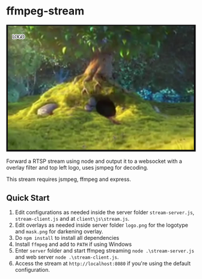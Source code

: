 # ffmpeg-stream

![Stream example](https://github.com/eduardomota/ffmpeg-stream/raw/master/assets/stream.png)

Forward a RTSP stream using node and output it to a websocket with a overlay filter and top left logo,  uses jsmpeg for decoding.

This stream requires jsmpeg, ffmpeg and express.

## Quick Start

1. Edit configurations as needed inside the server folder `stream-server.js`, `stream-client.js` and at `client\js\stream.js`.
2. Edit overlays as needed inside server folder `logo.png` for the logotype and `mask.png` for darkening overlay.
3. Do `npm install` to install all dependencies
4. Install `ffmpeg` and add to `PATH` if using Windows
5. Enter  `server` folder and start ffmpeg streaming `node .\stream-server.js` and web server `node .\stream-client.js`.
6. Access the stream at `http://localhost:8080` if you're using the default configuration.
